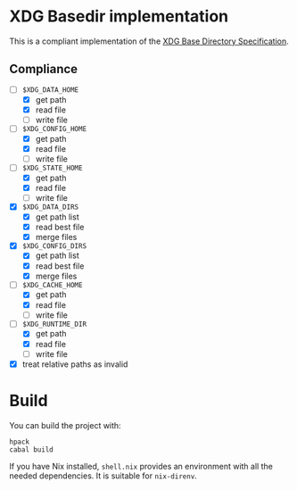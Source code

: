 # XDG Basedir implementation

This is a compliant implementation of the [XDG Base Directory Specification](https://specifications.freedesktop.org/basedir-spec/basedir-spec-latest.html).

## Compliance

- [ ] `$XDG_DATA_HOME`
  - [X] get path
  - [X] read file
  - [ ] write file
- [ ] `$XDG_CONFIG_HOME`
  - [X] get path
  - [X] read file
  - [ ] write file
- [ ] `$XDG_STATE_HOME`
  - [X] get path
  - [X] read file
  - [ ] write file
- [X] `$XDG_DATA_DIRS`
  - [X] get path list
  - [X] read best file
  - [X] merge files
- [X] `$XDG_CONFIG_DIRS`
  - [X] get path list
  - [X] read best file
  - [X] merge files
- [ ] `$XDG_CACHE_HOME`
  - [X] get path
  - [X] read file
  - [ ] write file
- [ ] `$XDG_RUNTIME_DIR`
  - [X] get path
  - [X] read file
  - [ ] write file
- [X] treat relative paths as invalid

# Build

You can build the project with:

```
hpack
cabal build
```

If you have Nix installed, `shell.nix` provides an environment with all the needed dependencies. It is suitable for `nix-direnv`.
